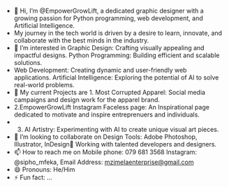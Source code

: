 - 👋 Hi, I’m @EmpowerGrowLift, a dedicated graphic designer with a growing passion for Python programming, web development, and Artificial Intelligence.
- My journey in the tech world is driven by a desire to learn, innovate, and collaborate with the best minds in the industry.
- 👀 I’m interested in Graphic Design: Crafting visually appealing and impactful designs. Python Programming: Building efficient and scalable solutions.
- Web Development: Creating dynamic and user-friendly web applications. Artificial Intelligence: Exploring the potential of AI to solve real-world problems.
- 🚀  My current Projects are 1. Most Corrupted Apparel: Social media campaigns and design work for the apparel brand.
- 2.EmpowerGrowLift Instagram Faceless page: An Inspirational page dedicated to motivate and inspire entreprenuers and individuals.
- 3. AI Artistry: Experimenting with AI to create unique visual art pieces.
- 💞️ I’m looking to collaborate on Design Tools: Adobe Photoshop, Illustrator, InDesign🤝 Working with talented developers and designers.
- 📫 How to reach me on Mobile phone: 079 681 3568  Instagram: @sipho_mfeka, Email Address: mzimelaenterprise@gmail.com
- 😄 Pronouns: He/Him
- ⚡ Fun fact: ...

<!---
EmpowerGrowLift/EmpowerGrowLift is a ✨ special ✨ repository because its `README.md` (this file) appears on your GitHub profile.
You can click the Preview link to take a look at your changes.
--->
